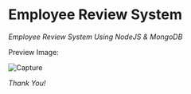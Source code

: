# Employee Review System
<i>Employee Review System Using NodeJS & MongoDB</I>

Preview Image:

![Capture](https://user-images.githubusercontent.com/70429983/135583118-67d7c2a0-f16c-4183-854a-0a8165344645.PNG)




<i>Thank You!</i>
